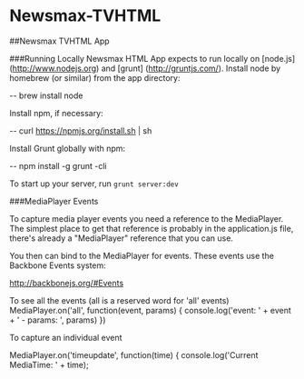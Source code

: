 # Newsmax-TVHTML

##Newsmax TVHTML App

###Running Locally
Newsmax HTML App expects to run locally on [node.js] (http://www.nodejs.org) and [grunt] (http://gruntjs.com/). Install node by homebrew (or similar) from the app directory:

  -- brew install node

Install npm, if necessary:

  -- curl https://npmjs.org/install.sh | sh

Install Grunt globally with npm:

  -- npm install -g grunt -cli
  
To start up your server, run `grunt server:dev`

###MediaPlayer Events

To capture media player events you need a reference to the MediaPlayer. The simplest place to get that reference is probably in the application.js file, there's already a "MediaPlayer" reference that you can use.

You then can bind to the MediaPlayer for events. These events use the Backbone Events system:

http://backbonejs.org/#Events

To see all the events (all is a reserved word for 'all' events)
MediaPlayer.on('all', function(event, params) {
  console.log('event: ' + event + ' - params: ', params)
})

To capture an individual event

MediaPlayer.on('timeupdate', function(time) {
  console.log('Current MediaTime: ' + time);



